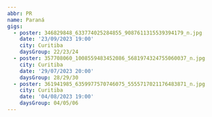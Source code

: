 ```yaml
---
abbr: PR
name: Paraná
gigs:
  - poster: 346829848_633774025284855_9087611315539394179_n.jpg
    date: '23/09/2023 19:00'
    city: Curitiba
    daysGroup: 22/23/24
  - poster: 357708060_1008559483452086_5681974324755060037_n.jpg
    city: Curitiba
    date: '29/07/2023 20:00'
    daysGroup: 28/29/30
  - poster: 361941985_6359977570746075_5555717021176483871_n.jpg
    city: Curitiba
    date: '04/08/2023 19:00'
    daysGroup: 04/05/06
---
```


